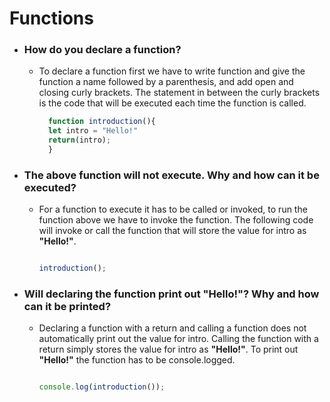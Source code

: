 # Functions

* ### How do you declare a function?
  
  * To declare a function first we have to write function and give the function a name followed by a parenthesis, and add open and closing curly brackets. The statement in between the curly brackets is the code that will be executed each time the function is called.
    ```js 
      function introduction(){
      let intro = "Hello!"
      return(intro);
      }

    ```

* ### The above function will not execute. Why and how can it be executed?

  * For a function to execute it has to be called or invoked, to run the function above we have to invoke the function. The following code will invoke or call the function that will store the value for intro as __"Hello!"__. 


    ```js
  
    introduction();

    ```

* ### Will declaring the function print out "Hello!"? Why and how can it be printed? 

  * Declaring a function with a return and calling a function does not automatically print out the value for intro. Calling the function with a return simply stores the value for intro as __"Hello!"__. To print out __"Hello!"__ the function has to be console.logged.

    ```js

    console.log(introduction());

    ```
